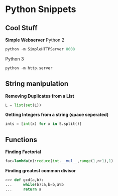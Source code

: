 # Python Snippets

## Cool Stuff

**Simple Webserver**
Python 2

```python
python -m SimpleHTTPServer 8008
```

Python 3

```python
python -m http.server
```

## String manipulation

**Removing Duplicates from a List**

```python
L = list(set(L))
```

**Getting Integers from a string (space seperated)**

```python
ints = [int(x) for x in S.split()]
```

## Functions

**Finding Factorial**

```python
fac=lambda(n):reduce(int.__mul__,range(1,n+1),1)
```

**Finding greatest common divisor**

```python
>>> def gcd(a,b):
...     while(b):a,b=b,a%b
...     return a
```
